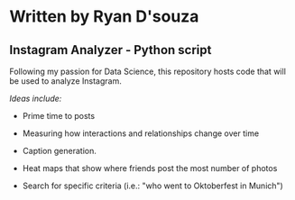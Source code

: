# Written by Ryan D'souza

## Instagram Analyzer - Python script

Following my passion for Data Science, this repository hosts code that will be used to analyze Instagram.


*Ideas include:*
- Prime time to posts

- Measuring how interactions and relationships change over time

- Caption generation.

- Heat maps that show where friends post the most number of photos

- Search for specific criteria (i.e.: "who went to Oktoberfest in Munich")



